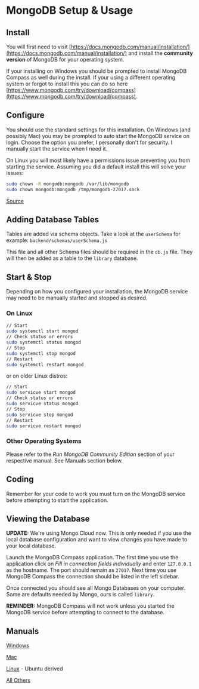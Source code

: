 # MongoDB Setup & Usage

## Install

You will first need to visit [https://docs.mongodb.com/manual/installation/](https://docs.mongodb.com/manual/installation/) and install the **community version** of MongoDB for your operating system.

If your installing on Windows you should be prompted to install MongoDB Compass as well during the install. If your using a different operating system or forgot to install this you can do so here [https://www.mongodb.com/try/download/compass](https://www.mongodb.com/try/download/compass).

## Configure

You should use the standard settings for this installation. On Windows (and possibly Mac) you may be prompted to auto start the MongoDB service on login. Choose the option you prefer, I personally don't for security. I manually start the service when I need it.

On Linux you will most likely have a permissions issue preventing you from starting the service. Assuming you did a default install this will solve your issues:

```bash
sudo chown -R mongodb:mongodb /var/lib/mongodb
sudo chown mongodb:mongodb /tmp/mongodb-27017.sock
```

[Source](https://askubuntu.com/a/1103513/1041047)

## Adding Database Tables

Tables are added via schema objects. Take a look at the `userSchema` for example: `backend/schemas/userSchema.js`

This file and all other Schema files should be required in the `db.js` file. They will then be added as a table to the `library` database.

## Start & Stop

Depending on how you configured your installation, the MongoDB service may need to be manually started and stopped as desired.

### On Linux

```bash
// Start
sudo systemctl start mongod
// Check status or errors
sudo systemctl status mongod
// Stop
sudo systemctl stop mongod
// Restart
sudo systemctl restart mongod
```

or on older Linux distros:

```bash
// Start
sudo servicve start mongod
// Check status or errors
sudo servicve status mongod
// Stop
sudo servicve stop mongod
// Restart
sudo servicve restart mongod
```

### Other Operating Systems

Please refer to the _Run MongoDB Community Edition_ section of your respective manual. See Manuals section below.

## Coding

Remember for your code to work you must turn on the MongoDB service before attempting to start the application.

## Viewing the Database

**UPDATE:** We're using Mongo Cloud now. This is only needed if you use the local database configuration and want to view changes you have made to your local database.

Launch the MongoDB Compass application. The first time you use the application click on _Fill in connection fields individually_ and enter `127.0.0.1` as the hostname. The port should remain as `27017`. Next time you use MongoDB Compass the connection should be listed in the left sidebar.

Once connected you should see all Mongo Databases on your computer. Some are defaults needed by Mongo, ours is called `library`.

**REMINDER:** MongoDB Compass will not work unless you started the MongoDB service before attempting to connect to the database.

## Manuals

[Windows](https://docs.mongodb.com/manual/tutorial/install-mongodb-on-windows/#overview)

[Mac](https://docs.mongodb.com/manual/tutorial/install-mongodb-on-os-x/#overview)

[Linux](https://docs.mongodb.com/manual/tutorial/install-mongodb-on-ubuntu/#overview) - Ubuntu derived

[All Others](https://docs.mongodb.com/manual/tutorial/)
